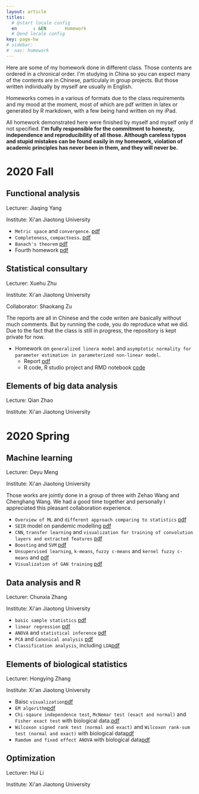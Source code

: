 ```yaml
---
layout: article
titles:
  # @start locale config
  en      : &EN       Homework
  # @end locale config
key: page-hw
# sidebar: 
#  nav: homework
---
```


Here are some of my homework done in different class. Those contents are ordered in a chronical order. I'm studying in China so you can expect many of the contents are in Chinese, particulaly in group projects. But those written individually by myself are usually in English. 

Homeworks comes in a various of formats due to the class requirements and my mood at the moment, most of which are pdf written in latex or generated by R markdown, with a few being hand written on my iPad. 

All homework demonstrated here were finished by myself and myself only if not specified. **I'm fully responsible for the commitment to honesty, independence and reproducibility of all those. Although careless typos and stupid mistakes can be found easily in my homework, violation of academic principles has never been in them, and they will never be.**

# 2020 Fall

## Functional analysis

Lecturer: Jiaqing Yang

Institute: Xi'an Jiaotong University

- `Metric space` and `convergence`. [pdf](https://martyrzsd.github.io/homework/2020/FA/1st_hw.pdf)
- `Completeness`, `compactness`.  [pdf](https://martyrzsd.github.io/homework/2020/FA/2nd_hw.pdf)
- `Banach's theorem` [pdf](https://martyrzsd.github.io/homework/2020/FA/3rd_hw.pdf)
- Fourth homework [pdf](https://martyrzsd.github.io/homework/2020/FA/4th_hw.pdf)

## Statistical consultary 

Lecturer: Xuehu Zhu

Institute: Xi'an Jiaotong University

Collaborator: Shaokang Zu

The reports are all in Chinese and the code writen are basically without much comments. But by running the code, you do reproduce what we did. Due to the fact that the class is still in progress, the repository is kept private for now.

- Homework on `generalized linera model` and `asymptotic normality for parameter estimation in parameterized non-linear model`.
  - Report [pdf](https://martyrzsd.github.io/homework/2020/statisticalconsultary/1.pdf)
  - R code, R studio project and RMD notebook [code](https://github.com/martyrzsd/Statistical_Consultary)

## Elements of big data analysis

Lecture: Qian Zhao

Institute: Xi'an Jiaotong University

# 2020 Spring

## Machine learning

Lecturer: Deyu Meng

Institute: Xi'an Jiaotong University

Those works are jointly done in a group of three with Zehao Wang and Chenghang Wang. We had a good time together and personally I appreciated this pleasant collaboration experience.

- `Overview of ML` and `different approach comparing to statistics` [pdf](https://martyrzsd.github.io/homework/2019/machinelearning/1.pdf)
- `SEIR` model on pandemic modelling [pdf](https://martyrzsd.github.io/homework/2019/machinelearning/2.pdf)
- `CNN`, `transfer learning` and `visualization for training of convolution layers and extracted features` [pdf](https://martyrzsd.github.io/homework/2019/machinelearning/3.pdf)
- `Boosting` and `SVM` [pdf](https://martyrzsd.github.io/homework/2019/machinelearning/4.pdf)
- `Unsupervised learning`, `k-means`, `fuzzy c-means` and `kernel fuzzy c-means` and [pdf](https://martyrzsd.github.io/homework/2019/machinelearning/5.pdf)
- `Visualization of GAN training` [pdf](https://martyrzsd.github.io/homework/2019/machinelearning/6.pdf)

## Data analysis and R

Lecturer: Chunxia Zhang

Institute: Xi'an Jiaotong University

- `basic sample statistics` [pdf](https://martyrzsd.github.io/homework/2019/dataanalysis/1.pdf)
- `linear regression` [pdf](https://martyrzsd.github.io/homework/2019/dataanalysis/2.pdf)
- `ANOVA` and `statistical inference` [pdf](https://martyrzsd.github.io/homework/2019/dataanalysis/3.pdf)
- `PCA` and `Canonical analysis` [pdf](https://martyrzsd.github.io/homework/2019/dataanalysis/4.pdf)
- `Classification analysis`, including `LDA`[pdf](https://martyrzsd.github.io/homework/2019/dataanalysis/5.pdf)


## Elements of biological statistics

Lecturer: Hongying Zhang

Institute: Xi'an Jiaotong University

- Baisc `visualization`[pdf](https://martyrzsd.github.io/homework/2019/biostat/1.pdf)
- `EM algorithm`[pdf](https://martyrzsd.github.io/homework/2019/biostat/1.pdf)
- `Chi-sqaure independence test`, `McNemar test (exact and normal)` and `Fisher exact test` with biological data.[pdf](https://martyrzsd.github.io/homework/2019/biostat/1.pdf)
- `Wilcoxon signed rank test (normal and exact)` and `Wilcoxon rank-sum test (normal and exact)` with biological data[pdf](https://martyrzsd.github.io/homework/2019/biostat/1.pdf)
- `Ramdom and fixed effect ANOVA` with biological data[pdf](https://martyrzsd.github.io/homework/2019/biostat/1.pdf)

## Optimization

Lecturer: Hui Li

Institute: Xi'an Jiaotong University

